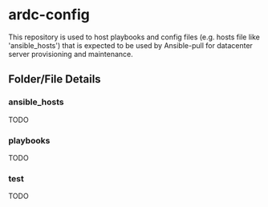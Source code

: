# ardc-config
This repository is used to host playbooks and config files (e.g. hosts file like 'ansible_hosts') that is expected to be used by Ansible-pull for datacenter server provisioning and maintenance. 

## Folder/File Details
### ansible_hosts
TODO

### playbooks
TODO

### test
TODO

